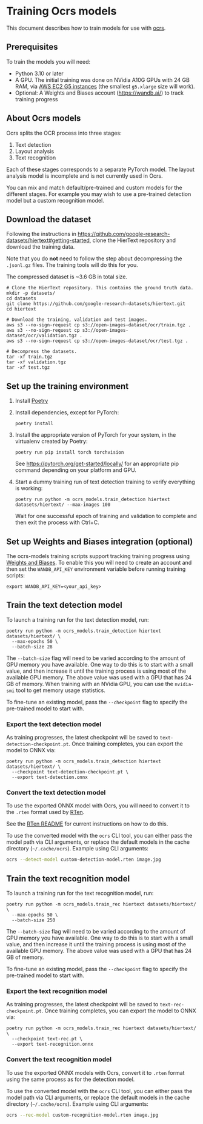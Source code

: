 # Training Ocrs models

This document describes how to train models for use with
[ocrs](https://github.com/robertknight/ocrs).

## Prerequisites

To train the models you will need:

- Python 3.10 or later
- A GPU. The initial training was done on NVidia A10G GPUs with 24 GB RAM, via
  [AWS EC2 G5 instances](https://aws.amazon.com/ec2/instance-types/g5/) (the
  smallest `g5.xlarge` size will work).
- Optional: A Weights and Biases account (https://wandb.ai/) to track training progress

## About Ocrs models

Ocrs splits the OCR process into three stages:

 1. Text detection
 2. Layout analysis
 3. Text recognition

Each of these stages corresponds to a separate PyTorch model. The layout
analysis model is incomplete and is not currently used in Ocrs.

You can mix and match default/pre-trained and custom models for the different
stages. For example you may wish to use a pre-trained detection model but a
custom recognition model.

## Download the dataset

Following the instructions in
https://github.com/google-research-datasets/hiertext#getting-started, clone the
HierText repository and download the training data.

Note that you do **not** need to follow the step about decompressing the
`.jsonl.gz` files. The training tools will do this for you.

The compressed dataset is ~3.6 GB in total size.

```
# Clone the HierText repository. This contains the ground truth data.
mkdir -p datasets/
cd datasets
git clone https://github.com/google-research-datasets/hiertext.git
cd hiertext

# Download the training, validation and test images.
aws s3 --no-sign-request cp s3://open-images-dataset/ocr/train.tgz .
aws s3 --no-sign-request cp s3://open-images-dataset/ocr/validation.tgz .
aws s3 --no-sign-request cp s3://open-images-dataset/ocr/test.tgz .

# Decompress the datasets.
tar -xf train.tgz
tar -xf validation.tgz
tar -xf test.tgz
```

## Set up the training environment

1. Install [Poetry](https://python-poetry.org)
2. Install dependencies, except for PyTorch:

	 ```
	 poetry install
	 ```

3. Install the appropriate version of PyTorch for your system, in the virtualenv
   created by Poetry:

   ```
   poetry run pip install torch torchvision
   ```

   See https://pytorch.org/get-started/locally/ for an appropriate pip command
   depending on your platform and GPU.

4. Start a dummy training run of text detection training to verify everything is working:

	 ```
	 poetry run python -m ocrs_models.train_detection hiertext datasets/hiertext/ --max-images 100
	 ```
	
   Wait for one successful epoch of training and validation to complete and then
   exit the process with Ctrl+C.

## Set up Weights and Biases integration (optional)

The ocrs-models training scripts support tracking training progress using
[Weights and Biases](https://wandb.ai). To enable this you will need to create
an account and then set the `WANDB_API_KEY` environment variable before running
training scripts:

```
export WANDB_API_KEY=<your_api_key>
```

## Train the text detection model

To launch a training run for the text detection model, run:

```
poetry run python -m ocrs_models.train_detection hiertext datasets/hiertext/ \
  --max-epochs 50 \
  --batch-size 28
```

The `--batch-size` flag will need to be varied according to the amount of GPU
memory you have available. One way to do this is to start with a small value,
and then increase it until the training process is using most of the available
GPU memory. The above value was used with a GPU that has 24 GB of memory. When
training with an NVidia GPU, you can use the `nvidia-smi` tool to get memory
usage statistics.

To fine-tune an existing model, pass the `--checkpoint` flag to specify the
pre-trained model to start with.

### Export the text detection model

As training progresses, the latest checkpoint will be saved to
`text-detection-checkpoint.pt`. Once training completes, you can export the
model to ONNX via:

```
poetry run python -m ocrs_models.train_detection hiertext datasets/hiertext/ \
  --checkpoint text-detection-checkpoint.pt \
  --export text-detection.onnx
```

### Convert the text detection model

To use the exported ONNX model with Ocrs, you will need to convert it to
the `.rten` format used by [RTen][rten].

See the [RTen README](https://github.com/robertknight/rten#getting-started)
for current instructions on how to do this.

To use the converted model with the `ocrs` CLI tool, you can either pass the
model path via CLI arguments, or replace the default models in the cache
directory (`~/.cache/ocrs`). Example using CLI arguments:

```sh
ocrs --detect-model custom-detection-model.rten image.jpg
```

[rten]: https://github.com/robertknight/rten

## Train the text recognition model

To launch a training run for the text recognition model, run:

```
poetry run python -m ocrs_models.train_rec hiertext datasets/hiertext/ \
  --max-epochs 50 \
  --batch-size 250
```

The `--batch-size` flag will need to be varied according to the amount of GPU
memory you have available. One way to do this is to start with a small value,
and then increase it until the training process is using most of the available
GPU memory. The above value was used with a GPU that has 24 GB of memory.

To fine-tune an existing model, pass the `--checkpoint` flag to specify the
pre-trained model to start with.

### Export the text recognition model

As training progresses, the latest checkpoint will be saved to
`text-rec-checkpoint.pt`. Once training completes, you can export the model to
ONNX via:

```
poetry run python -m ocrs_models.train_rec hiertext datasets/hiertext/ \
  --checkpoint text-rec.pt \
  --export text-recognition.onnx
```

### Convert the text recognition model

To use the exported ONNX models with Ocrs, convert it to `.rten` format using
the same process as for the detection model.

To use the converted model with the `ocrs` CLI tool, you can either pass the
model path via CLI arguments, or replace the default models in the cache
directory (`~/.cache/ocrs`). Example using CLI arguments:

```sh
ocrs --rec-model custom-recognition-model.rten image.jpg
```
